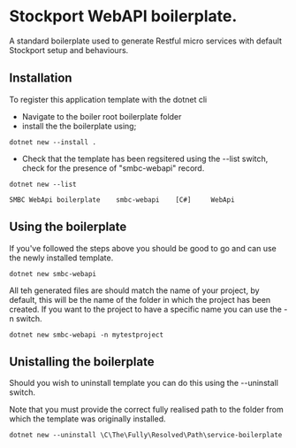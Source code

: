 # Stockport WebAPI boilerplate.

A standard boilerplate used to generate Restful micro services with default Stockport setup and behaviours.

## Installation

To register this application template with the dotnet cli 

* Navigate to the boiler root boilerplate folder
* install the the boilerplate using;

```
dotnet new --install .
```

* Check that the template has been regsitered using the --list switch, check for the presence of "smbc-webapi" record.

```
dotnet new --list

SMBC WebApi boilerplate    smbc-webapi    [C#]     WebApi
```

## Using the boilerplate

If you've followed the steps above you should be good to go and can use the newly installed template.

```
dotnet new smbc-webapi
```

All teh generated files are should match the name of your project, by default, this will be the name of the folder in which the project has been created. If you want to the project to have a specific name you can use the -n switch.

```
dotnet new smbc-webapi -n mytestproject
```

## Unistalling the boilerplate
Should you wish to uninstall template you can do this using the --uninstall switch.

Note that you must provide the correct fully realised path to the folder from which the template was originally installed.

```
dotnet new --uninstall \C\The\Fully\Resolved\Path\service-boilerplate
```

